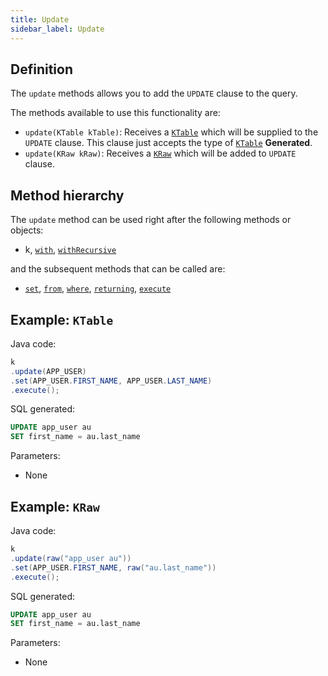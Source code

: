 ```yaml
---
title: Update
sidebar_label: Update
---
```


## Definition

The `update` methods allows you to add the `UPDATE` clause to the query.

The methods available to use this functionality are:

- `update(KTable kTable)`: Receives a [`KTable`](/docs/misc/ktable) which will be supplied to the `UPDATE` clause. This clause just accepts the type of [`KTable`](/docs/misc/ktable) __Generated__.
- `update(KRaw kRaw)`: Receives a [`KRaw`](/docs/misc/select-list-values#7-kraw) which will be added to `UPDATE` clause.

## Method hierarchy

The `update` method can be used right after the following methods or objects:

- k, [`with`](/docs/update-statement/with), [`withRecursive`](/docs/update-statement/with)

and the subsequent methods that can be called are:

- [`set`](/docs/update-statement/set/), [`from`](/docs/update-statement/from/), [`where`](/docs/update-statement/where/), [`returning`](/docs/update-statement/returning), [`execute`](/docs/select-statement/select/)

## Example: `KTable`

Java code:

```java
k
.update(APP_USER)
.set(APP_USER.FIRST_NAME, APP_USER.LAST_NAME)
.execute();
```

SQL generated:

```sql
UPDATE app_user au
SET first_name = au.last_name
```

Parameters:

- None

## Example: `KRaw`

Java code:

```java
k
.update(raw("app_user au"))
.set(APP_USER.FIRST_NAME, raw("au.last_name"))
.execute();
```

SQL generated:

```sql
UPDATE app_user au
SET first_name = au.last_name
```

Parameters:

- None